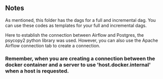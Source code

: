 ## Notes

As mentioned, this folder has the dags for a full and incremental dag. You can use these codes as templates for your full and incremental dags.

Here to establish the connection between Airflow and Postgres, the psycopy2 python library was used. However, you can also use the Apache Airflow connection tab to create a connection. 

### Remember, when you are creating a connection between the docker container and a server to use 'host.docker.internal' when a host is requested. 
